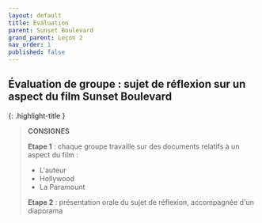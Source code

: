 ```yaml
---
layout: default
title: Evaluation
parent: Sunset Boulevard
grand_parent: Leçon 2
nav_order: 1
published: false
---
```


## Évaluation de groupe : sujet de réflexion sur un aspect du film Sunset Boulevard

{: .highlight-title }
> **CONSIGNES**
>
>**Etape 1** : chaque groupe travaille sur des documents relatifs à un aspect du film :
>- L'auteur
>- Hollywood
>- La Paramount
>
>**Etape 2** : présentation orale du sujet de réflexion, accompagnée d'un diaporama